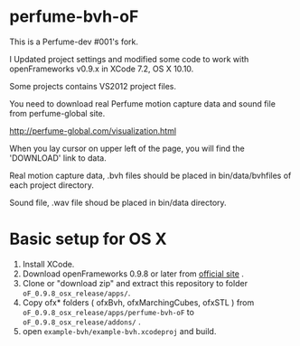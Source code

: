 perfume-bvh-oF
======================

This is a Perfume-dev #001's fork.

I Updated project settings and modified some code 
to work with openFrameworks v0.9.x in XCode 7.2, OS X 10.10.

Some projects contains VS2012 project files.

You need to download real Perfume motion capture data and sound file from perfume-global site.

http://perfume-global.com/visualization.html

When you lay cursor on upper left of the page, you will find the 'DOWNLOAD' link to data.

Real motion capture data, .bvh files should be placed in bin/data/bvhfiles of each project directory.

Sound file, .wav file shoud be placed in bin/data directory.

# Basic setup for OS X

1. Install XCode.
2. Download openFrameworks 0.9.8 or later from [official site](http://openframeworks.cc/download/) .
3. Clone or "download zip" and extract this repository to folder `oF_0.9.8_osx_release/apps/`. 
4. Copy ofx* folders ( ofxBvh, ofxMarchingCubes, ofxSTL ) from `oF_0.9.8_osx_release/apps/perfume-bvh-oF` to `oF_0.9.8_osx_release/addons/` .
5. open `example-bvh/example-bvh.xcodeproj` and build.

